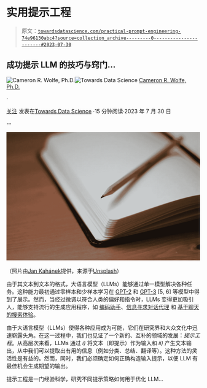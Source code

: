 # 实用提示工程

> 原文：[`towardsdatascience.com/practical-prompt-engineering-74e96130abc4?source=collection_archive---------0-----------------------#2023-07-30`](https://towardsdatascience.com/practical-prompt-engineering-74e96130abc4?source=collection_archive---------0-----------------------#2023-07-30)

## 成功提示 LLM 的技巧与窍门…

[](https://wolfecameron.medium.com/?source=post_page-----74e96130abc4--------------------------------)![Cameron R. Wolfe, Ph.D.](https://wolfecameron.medium.com/?source=post_page-----74e96130abc4--------------------------------)[](https://towardsdatascience.com/?source=post_page-----74e96130abc4--------------------------------)![Towards Data Science](https://towardsdatascience.com/?source=post_page-----74e96130abc4--------------------------------) [Cameron R. Wolfe, Ph.D.](https://wolfecameron.medium.com/?source=post_page-----74e96130abc4--------------------------------)

·

[关注](https://medium.com/m/signin?actionUrl=https%3A%2F%2Fmedium.com%2F_%2Fsubscribe%2Fuser%2F28aa6026c553&operation=register&redirect=https%3A%2F%2Ftowardsdatascience.com%2Fpractical-prompt-engineering-74e96130abc4&user=Cameron+R.+Wolfe%2C+Ph.D.&userId=28aa6026c553&source=post_page-28aa6026c553----74e96130abc4---------------------post_header-----------) 发表在[Towards Data Science](https://towardsdatascience.com/?source=post_page-----74e96130abc4--------------------------------) ·15 分钟阅读·2023 年 7 月 30 日[](https://medium.com/m/signin?actionUrl=https%3A%2F%2Fmedium.com%2F_%2Fvote%2Ftowards-data-science%2F74e96130abc4&operation=register&redirect=https%3A%2F%2Ftowardsdatascience.com%2Fpractical-prompt-engineering-74e96130abc4&user=Cameron+R.+Wolfe%2C+Ph.D.&userId=28aa6026c553&source=-----74e96130abc4---------------------clap_footer-----------)

--

[](https://medium.com/m/signin?actionUrl=https%3A%2F%2Fmedium.com%2F_%2Fbookmark%2Fp%2F74e96130abc4&operation=register&redirect=https%3A%2F%2Ftowardsdatascience.com%2Fpractical-prompt-engineering-74e96130abc4&source=-----74e96130abc4---------------------bookmark_footer-----------)![](img/e25abf0c0a3c6577a9a7741aa923ce0d.png)

（照片由[Jan Kahánek](https://unsplash.com/@honza_kahanek?utm_source=unsplash&utm_medium=referral&utm_content=creditCopyText)提供，来源于[Unsplash](https://unsplash.com/photos/g3O5ZtRk2E4?utm_source=unsplash&utm_medium=referral&utm_content=creditCopyText)）

由于其文本到文本的格式，大语言模型（LLMs）能够通过单一模型解决各种任务。这种能力最初通过零样本和少样本学习在 [GPT-2](https://cameronrwolfe.substack.com/p/language-models-gpt-and-gpt-2) 和 [GPT-3](https://cameronrwolfe.substack.com/i/88082618/language-models-are-few-shot-learners) [5, 6] 等模型中得到了展示。然而，当经过微调以符合人类的偏好和指令时，LLMs 变得更加吸引人，能够支持流行的生成应用程序，如 [编码助手](https://cameronrwolfe.substack.com/i/93578656/evaluating-large-language-models-trained-on-code)、[信息寻求对话代理](https://cameronrwolfe.substack.com/i/93578656/training-language-models-to-follow-instructions-with-human-feedback) 和 [基于聊天的搜索体验](http://microsoft.com/en-us/bing?form=MW00X7&ef_id=_k_Cj0KCQjwgLOiBhC7ARIsAIeetVB3LkqQ31NslKZ7qj1J1Sx3PYJltfeBZs6bYulrUtPSrChf8KLmmZMaAkoKEALw_wcB_k_&OCID=AIDcmmf8m4fdss_SEM__k_Cj0KCQjwgLOiBhC7ARIsAIeetVB3LkqQ31NslKZ7qj1J1Sx3PYJltfeBZs6bYulrUtPSrChf8KLmmZMaAkoKEALw_wcB_k_&gclid=Cj0KCQjwgLOiBhC7ARIsAIeetVB3LkqQ31NslKZ7qj1J1Sx3PYJltfeBZs6bYulrUtPSrChf8KLmmZMaAkoKEALw_wcB&ch=)。

由于大语言模型（LLMs）使得各种应用成为可能，它们在研究界和大众文化中迅速崭露头角。在这一过程中，我们也见证了一个新的、互补的领域的发展：*提示工程*。从高层次来看，LLMs 通过 *i)* 将文本（即提示）作为输入和 *ii)* 产生文本输出，从中我们可以提取出有用的信息（例如分类、总结、翻译等）。这种方法的灵活性是有益的。然而，同时，我们必须确定如何正确构造输入提示，以便 LLM 有最佳机会生成期望的输出。

提示工程是一门经验科学，研究不同提示策略如何用于优化 LLM...
